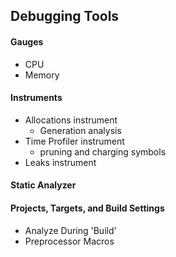 ## Debugging Tools

#### Gauges

* CPU
* Memory

#### Instruments

* Allocations instrument
  * Generation analysis
* Time Profiler instrument
  * pruning and charging symbols
* Leaks instrument

#### Static Analyzer

#### Projects, Targets, and Build Settings

* Analyze During 'Build'
* Preprocessor Macros
